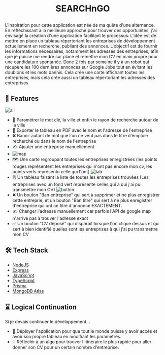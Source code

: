 
# <p align="center">SEARCHnGO</p>
  
L'inspiration pour cette application est née de ma quête d'une alternance. En réfléchissant à la meilleure approche pour trouver des opportunités, j'ai envisagé la création d'une application facilitant le 
processus. L'idée est de mettre en place un tableau répertoriant les entreprises de développement actuellement en recherche, publiant des annonces. L'objectif est de fournir les informations nécessaires,
notamment les adresses des entreprises, afin que je puisse me rendre sur place et remettre mon CV en main propre pour une candidature spontanée. Donc 2 fois par semaine il y a un robot qui récupère les 
100 dernières annonces sur Google Jobs tout en évitant les doublons et les mots bannis. Cela crée une carte affichant toutes les entreprises, mais cela crée aussi un tableau répertoriant les adresses des entreprises.
    
## 🧐 Features
![all](https://github.com/LucasDechaumet/searchNgo/assets/135183192/8715c9aa-1ae8-4c27-b5eb-a45beeae8fd9)
- 🔧 Paramétrer le mot clé, la ville et enfin le rayon de recherche autour de la ville
- 📃 Exporter le tableau en PDF avec le nom et l'adresse de l'entreprise
- ❌ Bannir autant de mot que l'on ne veut pas dans le titre d'emploie recherché ou dans le nom de l'entreprise
- ✍️ Ajouter une entreprise manuellement
- ![map](https://github.com/LucasDechaumet/searchNgo/assets/135183192/f306438e-18b1-4078-9590-17635897ac94)
- 🗺️ Une carte regroupant toutes les entreprises enregistrées (les points rouges représentent les entreprises qui n'ont pas encore mon cv, les points verts représentn celle qui l'ont)
![tab](https://github.com/LucasDechaumet/searchNgo/assets/135183192/cb60e66e-897e-4771-90b0-0392a0b00bda)
- 🗒️ Un tableau faisant la liste de toutes les entreprises trouvées (Les entreprises avec un fond vert représente celles qui à qui j'ai pu transmettre mon CV)
![button](https://github.com/LucasDechaumet/searchNgo/assets/135183192/0c3b0fe7-75df-43ec-9880-5f51b5e9ca65)
- ❌ Un bouton "Ban entreprise" qui sert à supprimer et ne plus enregistrer cette entreprie, et un bouton "Ban titre" qui sert à ne plus enregistrer d'entreprise qui ont ce titre d'annonce EXACTEMENT.
- ✍️ Changer l'adresse manuellement car parfois l'API de google map n'arrive pas à trouver l'adresse exact
- ✅ Un bouton "CV déposé" qui disparait lorsque l'on clique dessus et qui sert à bien identifié quelles sont les entreprises à qui j'ai pu transmettre mon CV
        
## 🛠️ Tech Stack
- [NodeJS](https://nodejs.org/)
- [Express](https://expressjs.com/)
- [JavaScript](https://js.org/)
- [TypeScript](https://www.typescriptlang.org/)
- [Prisma](https://www.prisma.io/)
- [MongoDB Atlas](https://www.mongodb.com/atlas/database)

## ⌛ Logical Continuation
Si je devais continuer le développement...
- 🐙 Déployer l'application pour que tout le monde puisse y avoir accès et avoir son propre tableau en modifiant les paramètres.
- 💡 Réfléchir à un algo pour trouver l'itinéraire le plus rapide pour aller donner son CV pour un certain nombre d'entreprise.
        
